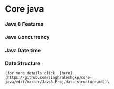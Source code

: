 # Core java
### Java 8 Features
### Java Concurrency
### Java Date time
### Data Structure  
    (for more details click  [here](https://github.com/singhrakeshgkp/core-java/edit/master/Java8_Proj/data_structure.md))\
